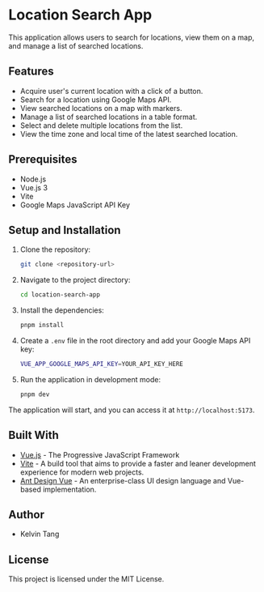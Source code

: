 # Location Search App

This application allows users to search for locations, view them on a map, and manage a list of searched locations.

## Features

- Acquire user's current location with a click of a button.
- Search for a location using Google Maps API.
- View searched locations on a map with markers.
- Manage a list of searched locations in a table format.
- Select and delete multiple locations from the list.
- View the time zone and local time of the latest searched location.

## Prerequisites

- Node.js
- Vue.js 3
- Vite
- Google Maps JavaScript API Key

## Setup and Installation

1. Clone the repository:

   ``` bash
   git clone <repository-url>
   ```

2. Navigate to the project directory:

   ``` bash
   cd location-search-app
   ```

3. Install the dependencies:

   ``` bash
   pnpm install
   ```

4. Create a `.env` file in the root directory and add your Google Maps API key:

   ``` bash
   VUE_APP_GOOGLE_MAPS_API_KEY=YOUR_API_KEY_HERE
   ```

5. Run the application in development mode:

   ``` bash
   pnpm dev
   ```

The application will start, and you can access it at `http://localhost:5173`.

## Built With

- [Vue.js](https://vuejs.org/) - The Progressive JavaScript Framework
- [Vite](https://vitejs.dev/) - A build tool that aims to provide a faster and leaner development experience for modern web projects.
- [Ant Design Vue](https://2x.antdv.com/) - An enterprise-class UI design language and Vue-based implementation.

## Author

- Kelvin Tang

## License

This project is licensed under the MIT License.
